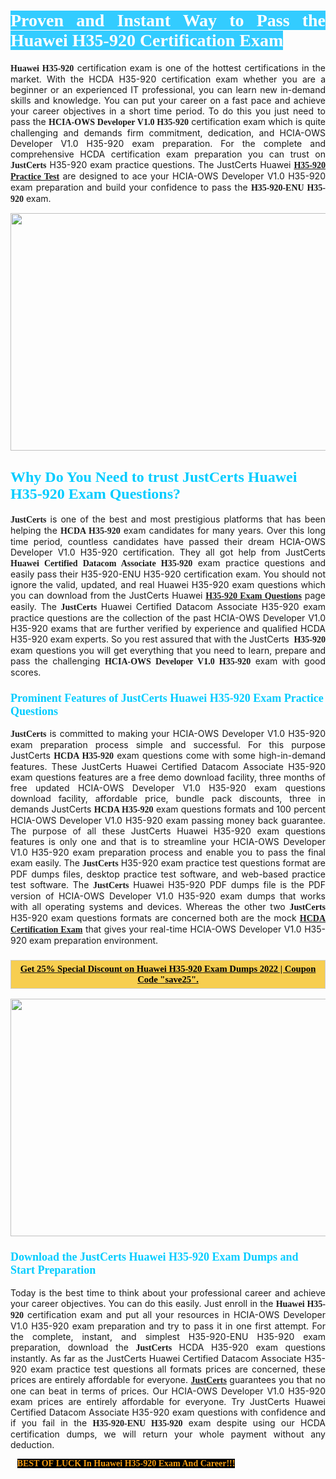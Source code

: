 <h1 style="text-align: justify;"><span style="color:#ffffff;"><span style="font-family:Georgia,serif;"><strong><span style="background-color:#33ccff;">Proven and Instant Way to Pass the Huawei H35-920 Certification Exam</span></strong></span></span></h1>

<p style="text-align: justify;"><span style="font-family:Georgia,serif;"><strong>Huawei H35-920</strong></span> certification exam is one of the hottest certifications in the market. With the HCDA H35-920 certification exam whether you are a beginner or an experienced IT professional, you can learn new in-demand skills and knowledge. You can put your career on a fast pace and achieve your career objectives in a short time period. To do this you just need to pass the <span style="font-family:Georgia,serif;"><strong>HCIA-OWS Developer V1.0 H35-920</strong></span> certification exam which is quite challenging and demands firm commitment, dedication, and HCIA-OWS Developer V1.0 H35-920 exam preparation. For the complete and comprehensive HCDA certification exam preparation you can trust on <span style="font-size:14px;"><span style="font-family:Georgia,serif;"><strong>JustCerts</strong></span></span> H35-920 exam practice questions. The JustCerts Huawei <span style="font-family:Georgia,serif;"><strong><a href="https://www.justcerts.com/huawei/h35-920-practice-questions.html">H35-920 Practice Test</a></strong></span> are designed to ace your HCIA-OWS Developer V1.0 H35-920 exam preparation and build your confidence to pass the <span style="font-family:Georgia,serif;"><strong>H35-920-ENU H35-920</strong></span> exam.</p>

<p style="text-align: center;"><a href="https://www.justcerts.com/huawei/h35-920-practice-questions.html"><img alt="" src="https://i.imgur.com/jVK0eNK.jpg" style="width: 720px; height: 380px;" /></a></p>

<h2 style="margin-right:0in; margin-left:0in"><span style="color:#00ccff;"><span style="font-family:Georgia,serif;"><strong><span style="font-size:18pt">Why Do You Need to trust JustCerts Huawei H35-920 Exam Questions?</span></strong></span></span></h2>

<p style="text-align: justify;"><span style="font-size:14px;"><span style="font-family:Georgia,serif;"><strong>JustCerts</strong></span></span> is one of the best and most prestigious platforms that has been helping the <span style="font-family:Georgia,serif;"><strong>HCDA H35-920</strong></span> exam candidates for many years. Over this long time period, countless candidates have passed their dream HCIA-OWS Developer V1.0 H35-920 certification. They all got help from JustCerts <span style="font-family:Georgia,serif;"><strong>Huawei Certified Datacom Associate H35-920</strong></span> exam practice questions and easily pass their H35-920-ENU H35-920 certification exam. You should not ignore the valid, updated, and real Huawei H35-920 exam questions which you can download from the JustCerts Huawei <a href="https://www.justcerts.com/huawei/h35-920-practice-questions.html"><span style="font-family:Georgia,serif;"><strong>H35-920 Exam Questions</strong></span></a> page easily. The <span style="font-size:14px;"><span style="font-family:Georgia,serif;"><strong>JustCerts</strong></span></span> Huawei Certified Datacom Associate H35-920 exam practice questions are the collection of the past HCIA-OWS Developer V1.0 H35-920 exams that are further verified by experience and qualified HCDA H35-920 exam experts. So you rest assured that with the JustCerts <span style="font-family:Georgia,serif;"><strong> H35-920</strong></span> exam questions you will get everything that you need to learn, prepare and pass the challenging <span style="font-family:Georgia,serif;"><strong>HCIA-OWS Developer V1.0 H35-920</strong></span> exam with good scores.</p>

<h3 style="margin-right:0in; margin-left:0in"><span style="color:#00ccff;"><span style="font-family:Georgia,serif;"><strong><span style="font-size:13.5pt">Prominent Features of JustCerts Huawei H35-920 Exam Practice Questions</span></strong></span></span></h3>

<p style="text-align: justify;"><span style="font-size:14px;"><span style="font-family:Georgia,serif;"><strong>JustCerts</strong></span></span> is committed to making your HCIA-OWS Developer V1.0 H35-920 exam preparation process simple and successful. For this purpose JustCerts <span style="font-family:Georgia,serif;"><strong>HCDA H35-920</strong></span> exam questions come with some high-in-demand features. These JustCerts Huawei Certified Datacom Associate H35-920 exam questions features are a free demo download facility, three months of free updated HCIA-OWS Developer V1.0 H35-920 exam questions download facility, affordable price, bundle pack discounts, three in demands JustCerts <span style="font-family:Georgia,serif;"><strong>HCDA H35-920</strong></span> exam questions formats and 100 percent HCIA-OWS Developer V1.0 H35-920 exam passing money back guarantee. The purpose of all these JustCerts Huawei H35-920 exam questions features is only one and that is to streamline your HCIA-OWS Developer V1.0 H35-920 exam preparation process and enable you to pass the final exam easily. The <span style="font-size:14px;"><span style="font-family:Georgia,serif;"><strong>JustCerts</strong></span></span> H35-920 exam practice test questions format are PDF dumps files, desktop practice test software, and web-based practice test software. The <span style="font-size:14px;"><span style="font-family:Georgia,serif;"><strong>JustCerts</strong></span></span> Huawei H35-920 PDF dumps file is the PDF version of HCIA-OWS Developer V1.0 H35-920 exam dumps that works with all operating systems and devices. Whereas the other two <span style="font-family:Georgia,serif;"><span style="font-size:14px;"><strong>JustCerts</strong></span></span> H35-920 exam questions formats are concerned both are the mock <a href="https://www.justcerts.com/huawei/hcda-certification-exams.html"><span style="font-family:Georgia,serif;"><strong>HCDA Certification Exam</strong></span></a> that gives your real-time HCIA-OWS Developer V1.0 H35-920 exam preparation environment.</p>

<h3 style="background: rgb(247, 206, 80); border: 1px solid rgb(204, 204, 204); padding: 5px 10px; text-align: center;"><span style="font-family:Georgia,serif;"><u><span style="color:#000000;"><span style="font-size:11pt;"><span style="line-height:normal;"><b><span cambria="">Get 25% Special Discount on Huawei H35-920 Exam Dumps 2022 | Coupon Code "save25".</span></b></span></span></span></u></span></h3>

<p style="text-align: center;"><a href="https://www.justcerts.com/huawei/h35-920-practice-questions.html"><img alt="" src="https://i.imgur.com/ILNYM6U.jpg" style="width: 720px; height: 380px;" /></a></p>

<h3 style="margin-right:0in; margin-left:0in"><span style="color:#00ccff;"><span style="font-family:Georgia,serif;"><strong><span style="font-size:13.5pt">Download the JustCerts Huawei H35-920 Exam Dumps and Start Preparation</span></strong></span></span></h3>

<p style="text-align: justify;">Today is the best time to think about your professional career and achieve your career objectives. You can do this easily. Just enroll in the <span style="font-family:Georgia,serif;"><strong>Huawei H35-920</strong></span> certification exam and put all your resources in HCIA-OWS Developer V1.0 H35-920 exam preparation and try to pass it in one first attempt. For the complete, instant, and simplest H35-920-ENU H35-920 exam preparation, download the <span style="font-size:14px;"><span style="font-family:Georgia,serif;"><strong>JustCerts</strong></span></span> HCDA H35-920 exam questions instantly. As far as the JustCerts Huawei Certified Datacom Associate H35-920 exam practice test questions all formats prices are concerned, these prices are entirely affordable for everyone. <a href="https://www.justcerts.com/"><span style="font-size:14px;"><span style="font-family:Georgia,serif;"><strong>JustCerts</strong></span></span></a> guarantees you that no one can beat in terms of prices. Our HCIA-OWS Developer V1.0 H35-920 exam prices are entirely affordable for everyone. Try JustCerts Huawei Certified Datacom Associate H35-920 exam questions with confidence and if you fail in the <span style="font-family:Georgia,serif;"><strong>H35-920-ENU H35-920</strong></span> exam despite using our HCDA certification dumps, we will return your whole payment without any deduction.</p>

<p style="text-align:justify; margin:0in 8pt"><span style="color:#f39c12;"><span style="font-size:14px;"><span style="font-family:Georgia,serif;"><strong><span style="line-height:107%"><span style="background-color:#000000;">BEST OF LUCK In Huawei H35-920 Exam And Career!!!</span></span></strong></span></span></span></p>

